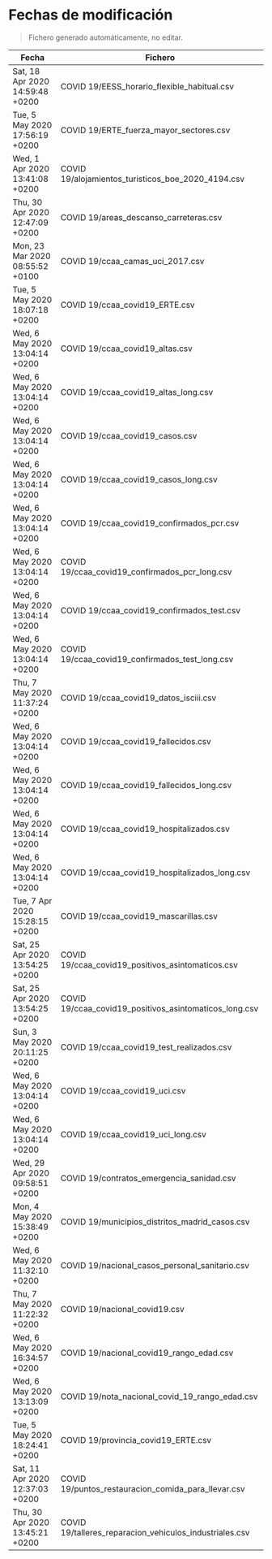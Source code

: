 # Fechas de modificación

> Fichero generado automáticamente, no editar.

| Fecha                           | Fichero                  |
|---------------------------------|--------------------------|
| Sat, 18 Apr 2020 14:59:48 +0200  | COVID 19/EESS_horario_flexible_habitual.csv |
| Tue, 5 May 2020 17:56:19 +0200  | COVID 19/ERTE_fuerza_mayor_sectores.csv |
| Wed, 1 Apr 2020 13:41:08 +0200  | COVID 19/alojamientos_turisticos_boe_2020_4194.csv |
| Thu, 30 Apr 2020 12:47:09 +0200  | COVID 19/areas_descanso_carreteras.csv |
| Mon, 23 Mar 2020 08:55:52 +0100  | COVID 19/ccaa_camas_uci_2017.csv |
| Tue, 5 May 2020 18:07:18 +0200  | COVID 19/ccaa_covid19_ERTE.csv |
| Wed, 6 May 2020 13:04:14 +0200  | COVID 19/ccaa_covid19_altas.csv |
| Wed, 6 May 2020 13:04:14 +0200  | COVID 19/ccaa_covid19_altas_long.csv |
| Wed, 6 May 2020 13:04:14 +0200  | COVID 19/ccaa_covid19_casos.csv |
| Wed, 6 May 2020 13:04:14 +0200  | COVID 19/ccaa_covid19_casos_long.csv |
| Wed, 6 May 2020 13:04:14 +0200  | COVID 19/ccaa_covid19_confirmados_pcr.csv |
| Wed, 6 May 2020 13:04:14 +0200  | COVID 19/ccaa_covid19_confirmados_pcr_long.csv |
| Wed, 6 May 2020 13:04:14 +0200  | COVID 19/ccaa_covid19_confirmados_test.csv |
| Wed, 6 May 2020 13:04:14 +0200  | COVID 19/ccaa_covid19_confirmados_test_long.csv |
| Thu, 7 May 2020 11:37:24 +0200  | COVID 19/ccaa_covid19_datos_isciii.csv |
| Wed, 6 May 2020 13:04:14 +0200  | COVID 19/ccaa_covid19_fallecidos.csv |
| Wed, 6 May 2020 13:04:14 +0200  | COVID 19/ccaa_covid19_fallecidos_long.csv |
| Wed, 6 May 2020 13:04:14 +0200  | COVID 19/ccaa_covid19_hospitalizados.csv |
| Wed, 6 May 2020 13:04:14 +0200  | COVID 19/ccaa_covid19_hospitalizados_long.csv |
| Tue, 7 Apr 2020 15:28:15 +0200  | COVID 19/ccaa_covid19_mascarillas.csv |
| Sat, 25 Apr 2020 13:54:25 +0200  | COVID 19/ccaa_covid19_positivos_asintomaticos.csv |
| Sat, 25 Apr 2020 13:54:25 +0200  | COVID 19/ccaa_covid19_positivos_asintomaticos_long.csv |
| Sun, 3 May 2020 20:11:25 +0200  | COVID 19/ccaa_covid19_test_realizados.csv |
| Wed, 6 May 2020 13:04:14 +0200  | COVID 19/ccaa_covid19_uci.csv |
| Wed, 6 May 2020 13:04:14 +0200  | COVID 19/ccaa_covid19_uci_long.csv |
| Wed, 29 Apr 2020 09:58:51 +0200  | COVID 19/contratos_emergencia_sanidad.csv |
| Mon, 4 May 2020 15:38:49 +0200  | COVID 19/municipios_distritos_madrid_casos.csv |
| Wed, 6 May 2020 11:32:10 +0200  | COVID 19/nacional_casos_personal_sanitario.csv |
| Thu, 7 May 2020 11:22:32 +0200  | COVID 19/nacional_covid19.csv |
| Wed, 6 May 2020 16:34:57 +0200  | COVID 19/nacional_covid19_rango_edad.csv |
| Wed, 6 May 2020 13:13:09 +0200  | COVID 19/nota_nacional_covid_19_rango_edad.csv |
| Tue, 5 May 2020 18:24:41 +0200  | COVID 19/provincia_covid19_ERTE.csv |
| Sat, 11 Apr 2020 12:37:03 +0200  | COVID 19/puntos_restauracion_comida_para_llevar.csv |
| Thu, 30 Apr 2020 13:45:21 +0200  | COVID 19/talleres_reparacion_vehiculos_industriales.csv |
